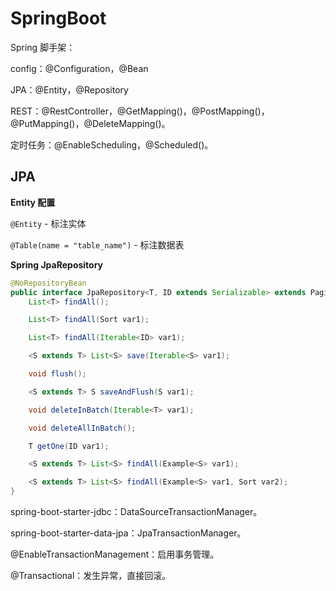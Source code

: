 # SpringBoot

Spring 脚手架：

config：@Configuration，@Bean

JPA：@Entity，@Repository

REST：@RestController，@GetMapping()，@PostMapping()，@PutMapping()，@DeleteMapping()。

定时任务：@EnableScheduling，@Scheduled()。

## JPA

**Entity 配置** 

`@Entity` - 标注实体

`@Table(name = "table_name")` - 标注数据表

**Spring JpaRepository** 

```java
@NoRepositoryBean
public interface JpaRepository<T, ID extends Serializable> extends PagingAndSortingRepository<T, ID>, QueryByExampleExecutor<T> {
    List<T> findAll();

    List<T> findAll(Sort var1);

    List<T> findAll(Iterable<ID> var1);

    <S extends T> List<S> save(Iterable<S> var1);

    void flush();

    <S extends T> S saveAndFlush(S var1);

    void deleteInBatch(Iterable<T> var1);

    void deleteAllInBatch();

    T getOne(ID var1);

    <S extends T> List<S> findAll(Example<S> var1);

    <S extends T> List<S> findAll(Example<S> var1, Sort var2);
}
```

spring-boot-starter-jdbc：DataSourceTransactionManager。

spring-boot-starter-data-jpa：JpaTransactionManager。

@EnableTransactionManagement：启用事务管理。

@Transactional：发生异常，直接回滚。

